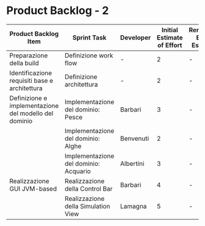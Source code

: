# Product Backlog - 2

| Product Backlog Item | Sprint Task | Developer | Initial Estimate of Effort | Remaining Effort Estimate |
| - | - | - | - | - |
| Preparazione della build | Definizione work flow | - | 2 | - |
| Identificazione requisiti base e architettura | Definizione architettura | - | 2 | - |
| Definizione e implementazione del modello del dominio | Implementazione del dominio: Pesce | Barbari | 3 | - |
| | Implementazione del dominio: Alghe | Benvenuti | 2 | - |
| | Implementazione del dominio: Acquario | Albertini | 3 | - |
| Realizzazione GUI JVM-based | Realizzazione della Control Bar | Barbari | 4 | - |
| | Realizzazione della Simulation View | Lamagna | 5 | - |
